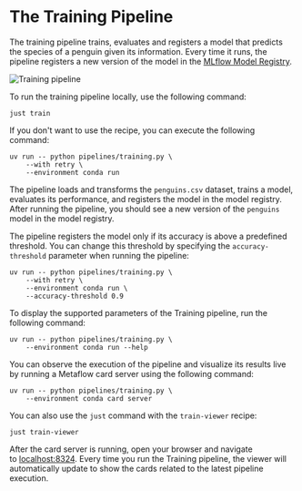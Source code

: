 # The Training Pipeline

The training pipeline trains, evaluates and registers a model that predicts the species of a penguin given its information. Every time it runs, the pipeline registers a new version of the model in the [MLflow Model Registry](https://mlflow.org/docs/latest/model-registry.html).

![Training pipeline](.guide/training-pipeline/images/training.png)

To run the training pipeline locally, use the following command:

```shell
just train
```

If you don't want to use the recipe, you can execute the following command:

```shell
uv run -- python pipelines/training.py \
    --with retry \
    --environment conda run
```

The pipeline loads and transforms the `penguins.csv` dataset, trains a model, evaluates its performance, and registers the model in the model registry. After running the pipeline, you should see a new version of the `penguins` model in the model registry.

The pipeline registers the model only if its accuracy is above a predefined threshold. You can change this threshold by specifying the `accuracy-threshold` parameter when running the pipeline:

```shell
uv run -- python pipelines/training.py \ 
    --with retry \
    --environment conda run \
    --accuracy-threshold 0.9
```

To display the supported parameters of the Training pipeline, run the following command:

```shell
uv run -- python pipelines/training.py \
    --environment conda run --help
```

You can observe the execution of the pipeline and visualize its results live by running a Metaflow card server using the following command:

```shell
uv run -- python pipelines/training.py \
    --environment conda card server
```

You can also use the `just` command with the `train-viewer` recipe:

```shell
just train-viewer
```

After the card server is running, open your browser and navigate to [localhost:8324](http://localhost:8324/). Every time you run the Training pipeline, the viewer will automatically update to show the cards related to the latest pipeline execution.